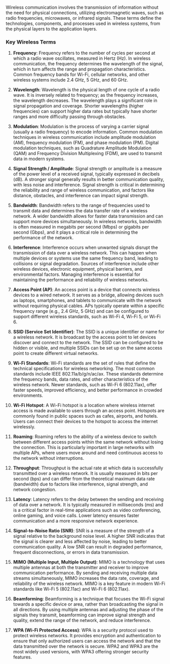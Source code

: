 Wireless communication involves the transmission of information without the need for physical connections, utilizing electromagnetic waves, such as radio frequencies, microwaves, or infrared signals. These terms define the technologies, components, and processes used in wireless systems, from the physical layers to the application layers.

### Key Wireless Terms

1. **Frequency**: Frequency refers to the number of cycles per second at which a radio wave oscillates, measured in Hertz (Hz). In wireless communication, the frequency determines the wavelength of the signal, which in turn affects the range and propagation characteristics. Common frequency bands for Wi-Fi, cellular networks, and other wireless systems include 2.4 GHz, 5 GHz, and 60 GHz.

2. **Wavelength**: Wavelength is the physical length of one cycle of a radio wave. It is inversely related to frequency; as the frequency increases, the wavelength decreases. The wavelength plays a significant role in signal propagation and coverage. Shorter wavelengths (higher frequencies) can support higher data rates but typically have shorter ranges and more difficulty passing through obstacles.

3. **Modulation**: Modulation is the process of varying a carrier signal (usually a radio frequency) to encode information. Common modulation techniques in wireless communication include amplitude modulation (AM), frequency modulation (FM), and phase modulation (PM). Digital modulation techniques, such as Quadrature Amplitude Modulation (QAM) and Frequency Division Multiplexing (FDM), are used to transmit data in modern systems.

4. **Signal Strength / Amplitude**: Signal strength or amplitude is a measure of the power level of a received signal, typically expressed in decibels (dB). A stronger signal generally results in better communication quality, with less noise and interference. Signal strength is critical in determining the reliability and range of wireless communication, and factors like distance, obstacles, and interference can impact signal strength.

5. **Bandwidth**: Bandwidth refers to the range of frequencies used to transmit data and determines the data transfer rate of a wireless network. A wider bandwidth allows for faster data transmission and can support more devices simultaneously. In wireless networks, bandwidth is often measured in megabits per second (Mbps) or gigabits per second (Gbps), and it plays a critical role in determining the performance of the network.

6. **Interference**: Interference occurs when unwanted signals disrupt the transmission of data over a wireless network. This can happen when multiple devices or systems use the same frequency band, leading to collisions or signal degradation. Sources of interference include other wireless devices, electronic equipment, physical barriers, and environmental factors. Managing interference is essential for maintaining the performance and reliability of wireless networks.

7. **Access Point (AP)**: An access point is a device that connects wireless devices to a wired network. It serves as a bridge, allowing devices such as laptops, smartphones, and tablets to communicate with the network without requiring physical cables. APs typically operate within a specific frequency range (e.g., 2.4 GHz, 5 GHz) and can be configured to support different wireless standards, such as Wi-Fi 4, Wi-Fi 5, or Wi-Fi 6.

8. **SSID (Service Set Identifier)**: The SSID is a unique identifier or name for a wireless network. It is broadcast by the access point to let devices discover and connect to the network. The SSID can be configured to be hidden or visible, and multiple SSIDs can be set up on the same access point to create different virtual networks.

9. **Wi-Fi Standards**: Wi-Fi standards are the set of rules that define the technical specifications for wireless networking. The most common standards include IEEE 802.11a/b/g/n/ac/ax. These standards determine the frequency bands, data rates, and other characteristics of the wireless network. Newer standards, such as Wi-Fi 6 (802.11ax), offer faster speeds, improved efficiency, and better performance in crowded environments.

10. **Wi-Fi Hotspot**: A Wi-Fi hotspot is a location where wireless internet access is made available to users through an access point. Hotspots are commonly found in public spaces such as cafes, airports, and hotels. Users can connect their devices to the hotspot to access the internet wirelessly.

11. **Roaming**: Roaming refers to the ability of a wireless device to switch between different access points within the same network without losing the connection. This is particularly important in large networks with multiple APs, where users move around and need continuous access to the network without interruptions.

12. **Throughput**: Throughput is the actual rate at which data is successfully transmitted over a wireless network. It is usually measured in bits per second (bps) and can differ from the theoretical maximum data rate (bandwidth) due to factors like interference, signal strength, and network congestion.

13. **Latency**: Latency refers to the delay between the sending and receiving of data over a network. It is typically measured in milliseconds (ms) and is a critical factor in real-time applications such as video conferencing, online gaming, and voice calls. Lower latency ensures faster communication and a more responsive network experience.

14. **Signal-to-Noise Ratio (SNR)**: SNR is a measure of the strength of a signal relative to the background noise level. A higher SNR indicates that the signal is clearer and less affected by noise, leading to better communication quality. A low SNR can result in degraded performance, frequent disconnections, or errors in data transmission.

15. **MIMO (Multiple Input, Multiple Output)**: MIMO is a technology that uses multiple antennas at both the transmitter and receiver to improve communication performance. By sending and receiving multiple data streams simultaneously, MIMO increases the data rate, coverage, and reliability of the wireless network. MIMO is a key feature in modern Wi-Fi standards like Wi-Fi 5 (802.11ac) and Wi-Fi 6 (802.11ax).

16. **Beamforming**: Beamforming is a technique that focuses the Wi-Fi signal towards a specific device or area, rather than broadcasting the signal in all directions. By using multiple antennas and adjusting the phase of the signals they transmit, beamforming can improve signal strength and quality, extend the range of the network, and reduce interference.

17. **WPA (Wi-Fi Protected Access)**: WPA is a security protocol used to protect wireless networks. It provides encryption and authentication to ensure that only authorized users can access the network and that the data transmitted over the network is secure. WPA2 and WPA3 are the most widely used versions, with WPA3 offering stronger security features.